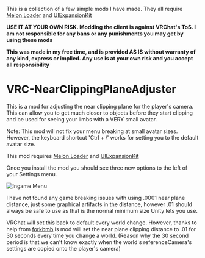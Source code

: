 This is a collection of a few simple mods I have made. 
They all require [Melon Loader](https://melonwiki.xyz/#/README?id=installation-on-il2cpp-games) and [UIExpansionKit](https://github.com/knah/VRCMods/)

**USE IT AT YOUR OWN RISK. Modding the client is against VRChat's ToS. I am not responsible for any bans or any punishments you may get by using these mods**

**This was made in my free time, and is provided AS IS without warranty of any kind, express or implied. Any use is at your own risk and you accept all responsibility**


# VRC-NearClippingPlaneAdjuster
This is a mod for adjusting the near clipping plane for the player's camera. This can allow you to get much closer to objects before they start clipping and be used for seeing your limbs with a VERY small avatar. 

Note: This mod will not fix your menu breaking at small avatar sizes. However, the keyboard shortcut 'Ctrl + \\' works for setting you to the default avatar size. 

This mod requires [Melon Loader](/https://melonwiki.xyz/#/README?id=installation-on-il2cpp-games) and [UIExpansionKit](https://github.com/knah/VRCMods/)

Once you install the mod you should see three new options to the left of your Settings menu. 

![Ingame Menu](https://user-images.githubusercontent.com/4786654/86502853-7b8acb80-bd6d-11ea-8d7f-94be7136abd0.png)

I have not found any game breaking issues with using .0001 near plane distance, just some graphical artifacts in the distance, however .01 should always be safe to use as that is the normal minimum size Unity lets you use. 


VRChat will set this back to default every world change. However, thanks to help from [forkbmb](https://github.com/forkbmb/nearclip) is mod will set the near plane clipping distance to .01 for 30 seconds every time you change a world.  (Reason why the 30 second period is that we can't know exactly when the world's referenceCamera's settings are copied onto the player's camera)

